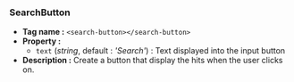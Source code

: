 ### SearchButton
- **Tag name :** `<search-button></search-button>`
- **Property :**
  - `text` (_string_, default : _'Search'_) : Text displayed into the input button
- **Description :**
Create a button that display the hits when the user clicks on.
